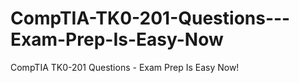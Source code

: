 # CompTIA-TK0-201-Questions---Exam-Prep-Is-Easy-Now
CompTIA TK0-201 Questions - Exam Prep Is Easy Now!
